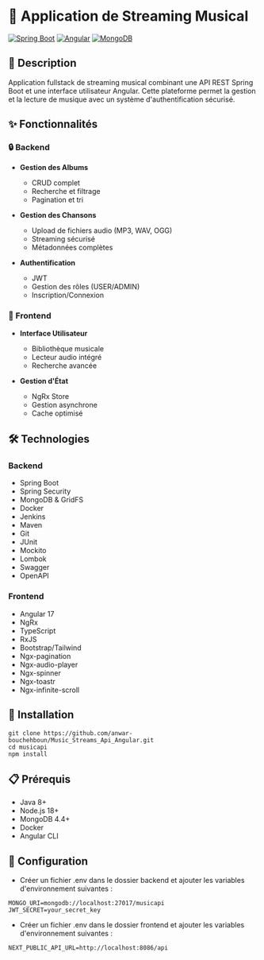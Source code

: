# 🎵 Application de Streaming Musical

[![Spring Boot](https://img.shields.io/badge/Spring%20Boot-2.7.x-brightgreen.svg)](https://spring.io/projects/spring-boot)
[![Angular](https://img.shields.io/badge/Angular-17-red.svg)](https://angular.io/)
[![MongoDB](https://img.shields.io/badge/MongoDB-4.4+-green.svg)](https://www.mongodb.com/)

## 📝 Description

Application fullstack de streaming musical combinant une API REST Spring Boot et une interface utilisateur Angular. Cette plateforme permet la gestion et la lecture de musique avec un système d'authentification sécurisé.

## ✨ Fonctionnalités

### 🔒 Backend

- **Gestion des Albums**

  - CRUD complet
  - Recherche et filtrage
  - Pagination et tri

- **Gestion des Chansons**

  - Upload de fichiers audio (MP3, WAV, OGG)
  - Streaming sécurisé
  - Métadonnées complètes

- **Authentification**
  - JWT
  - Gestion des rôles (USER/ADMIN)
  - Inscription/Connexion

### 🎨 Frontend

- **Interface Utilisateur**

  - Bibliothèque musicale
  - Lecteur audio intégré
  - Recherche avancée

- **Gestion d'État**
  - NgRx Store
  - Gestion asynchrone
  - Cache optimisé

## 🛠 Technologies

### Backend

- Spring Boot
- Spring Security
- MongoDB & GridFS
- Docker
- Jenkins
- Maven
- Git
- JUnit
- Mockito
- Lombok
- Swagger
- OpenAPI

### Frontend

- Angular 17
- NgRx
- TypeScript
- RxJS
- Bootstrap/Tailwind
- Ngx-pagination
- Ngx-audio-player
- Ngx-spinner
- Ngx-toastr
- Ngx-infinite-scroll

## 🚀 Installation
```
git clone https://github.com/anwar-bouchehboun/Music_Streams_Api_Angular.git
cd musicapi
npm install
```

## 📋 Prérequis

- Java 8+
- Node.js 18+
- MongoDB 4.4+
- Docker
- Angular CLI


## 🔑 Configuration

- Créer un fichier .env dans le dossier backend et ajouter les variables d'environnement suivantes :

```
MONGO_URI=mongodb://localhost:27017/musicapi
JWT_SECRET=your_secret_key
```

- Créer un fichier .env dans le dossier frontend et ajouter les variables d'environnement suivantes :

```
NEXT_PUBLIC_API_URL=http://localhost:8086/api
```
  
